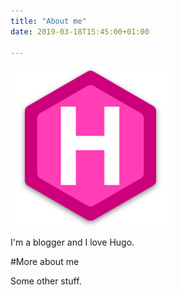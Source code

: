 ```yaml
---
title: "About me"
date: 2019-03-18T15:45:00+01:00

---
```

![hugo logo](/img/hugo-logo.png)

I'm a blogger and I love Hugo.

#More about me

Some other stuff.